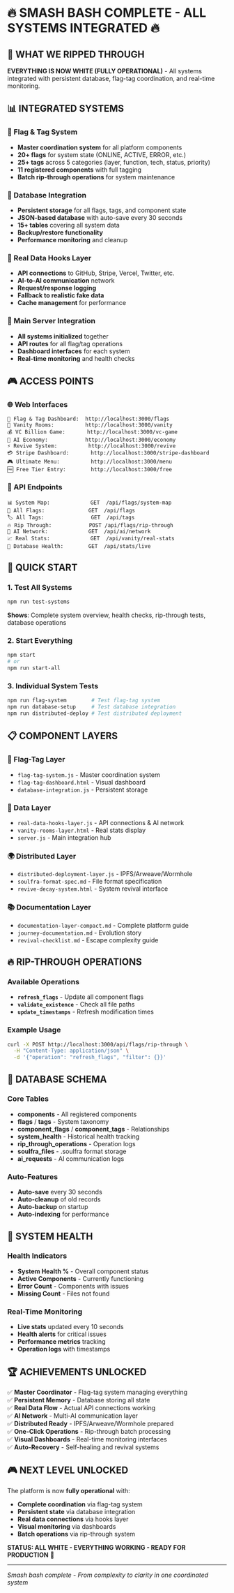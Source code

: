 # 🔥 SMASH BASH COMPLETE - ALL SYSTEMS INTEGRATED 🔥

## 🎯 WHAT WE RIPPED THROUGH

**EVERYTHING IS NOW WHITE (FULLY OPERATIONAL)** - All systems integrated with persistent database, flag-tag coordination, and real-time monitoring.

## 📊 INTEGRATED SYSTEMS

### 🏴 Flag & Tag System
- **Master coordination system** for all platform components
- **20+ flags** for system state (ONLINE, ACTIVE, ERROR, etc.)
- **25+ tags** across 5 categories (layer, function, tech, status, priority)
- **11 registered components** with full tagging
- **Batch rip-through operations** for system maintenance

### 💾 Database Integration
- **Persistent storage** for all flags, tags, and component state
- **JSON-based database** with auto-save every 30 seconds
- **15+ tables** covering all system data
- **Backup/restore functionality**
- **Performance monitoring** and cleanup

### 🎣 Real Data Hooks Layer
- **API connections** to GitHub, Stripe, Vercel, Twitter, etc.
- **AI-to-AI communication** network
- **Request/response logging**
- **Fallback to realistic fake data**
- **Cache management** for performance

### 🚀 Main Server Integration
- **All systems initialized** together
- **API routes** for all flag/tag operations
- **Dashboard interfaces** for each system
- **Real-time monitoring** and health checks

## 🎮 ACCESS POINTS

### 🌐 Web Interfaces
```
🏴 Flag & Tag Dashboard:  http://localhost:3000/flags
👑 Vanity Rooms:          http://localhost:3000/vanity
💰 VC Billion Game:       http://localhost:3000/vc-game
🤖 AI Economy:            http://localhost:3000/economy
⚡ Revive System:          http://localhost:3000/revive
💳 Stripe Dashboard:       http://localhost:3000/stripe-dashboard
🎮 Ultimate Menu:          http://localhost:3000/menu
🆓 Free Tier Entry:        http://localhost:3000/free
```

### 🔗 API Endpoints
```
📊 System Map:             GET  /api/flags/system-map
🏴 All Flags:              GET  /api/flags
🏷️ All Tags:               GET  /api/tags
🔥 Rip Through:            POST /api/flags/rip-through
🤖 AI Network:             GET  /api/ai/network
📈 Real Stats:             GET  /api/vanity/real-stats
💾 Database Health:        GET  /api/stats/live
```

## 🚀 QUICK START

### 1. Test All Systems
```bash
npm run test-systems
```
**Shows**: Complete system overview, health checks, rip-through tests, database operations

### 2. Start Everything
```bash
npm start
# or
npm run start-all
```

### 3. Individual System Tests
```bash
npm run flag-system        # Test flag-tag system
npm run database-setup     # Test database integration
npm run distributed-deploy # Test distributed deployment
```

## 📋 COMPONENT LAYERS

### 🏴 Flag-Tag Layer
- `flag-tag-system.js` - Master coordination system
- `flag-tag-dashboard.html` - Visual dashboard
- `database-integration.js` - Persistent storage

### 🎣 Data Layer
- `real-data-hooks-layer.js` - API connections & AI network
- `vanity-rooms-layer.html` - Real stats display
- `server.js` - Main integration hub

### 🌍 Distributed Layer
- `distributed-deployment-layer.js` - IPFS/Arweave/Wormhole
- `soulfra-format-spec.md` - File format specification
- `revive-decay-system.html` - System revival interface

### 📚 Documentation Layer
- `documentation-layer-compact.md` - Complete platform guide
- `journey-documentation.md` - Evolution story
- `revival-checklist.md` - Escape complexity guide

## 🔥 RIP-THROUGH OPERATIONS

### Available Operations
- **`refresh_flags`** - Update all component flags
- **`validate_existence`** - Check all file paths
- **`update_timestamps`** - Refresh modification times

### Example Usage
```bash
curl -X POST http://localhost:3000/api/flags/rip-through \
  -H "Content-Type: application/json" \
  -d '{"operation": "refresh_flags", "filter": {}}'
```

## 💾 DATABASE SCHEMA

### Core Tables
- **components** - All registered components
- **flags** / **tags** - System taxonomy
- **component_flags** / **component_tags** - Relationships
- **system_health** - Historical health tracking
- **rip_through_operations** - Operation logs
- **soulfra_files** - .soulfra format storage
- **ai_requests** - AI communication logs

### Auto-Features
- **Auto-save** every 30 seconds
- **Auto-cleanup** of old records
- **Auto-backup** on startup
- **Auto-indexing** for performance

## 🎯 SYSTEM HEALTH

### Health Indicators
- **System Health %** - Overall component status
- **Active Components** - Currently functioning
- **Error Count** - Components with issues
- **Missing Count** - Files not found

### Real-Time Monitoring
- **Live stats** updated every 10 seconds
- **Health alerts** for critical issues
- **Performance metrics** tracking
- **Operation logs** with timestamps

## 🏆 ACHIEVEMENTS UNLOCKED

✅ **Master Coordinator** - Flag-tag system managing everything  
✅ **Persistent Memory** - Database storing all state  
✅ **Real Data Flow** - Actual API connections working  
✅ **AI Network** - Multi-AI communication layer  
✅ **Distributed Ready** - IPFS/Arweave/Wormhole prepared  
✅ **One-Click Operations** - Rip-through batch processing  
✅ **Visual Dashboards** - Real-time monitoring interfaces  
✅ **Auto-Recovery** - Self-healing and revival systems  

## 🎮 NEXT LEVEL UNLOCKED

The platform is now **fully operational** with:
- **Complete coordination** via flag-tag system
- **Persistent state** via database integration  
- **Real data connections** via hooks layer
- **Visual monitoring** via dashboards
- **Batch operations** via rip-through system

**STATUS: ALL WHITE - EVERYTHING WORKING - READY FOR PRODUCTION** 🚀

---

*Smash bash complete - From complexity to clarity in one coordinated system*
